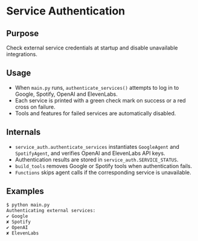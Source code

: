 # Service Authentication

## Purpose
Check external service credentials at startup and disable unavailable integrations.

## Usage
- When `main.py` runs, `authenticate_services()` attempts to log in to Google, Spotify, OpenAI and ElevenLabs.
- Each service is printed with a green check mark on success or a red cross on failure.
- Tools and features for failed services are automatically disabled.

## Internals
- `service_auth.authenticate_services` instantiates `GoogleAgent` and `SpotifyAgent`, and verifies OpenAI and ElevenLabs API keys.
- Authentication results are stored in `service_auth.SERVICE_STATUS`.
- `build_tools` removes Google or Spotify tools when authentication fails.
- `Functions` skips agent calls if the corresponding service is unavailable.

## Examples
```bash
$ python main.py
Authenticating external services:
✔ Google
✘ Spotify
✔ OpenAI
✘ ElevenLabs
```
